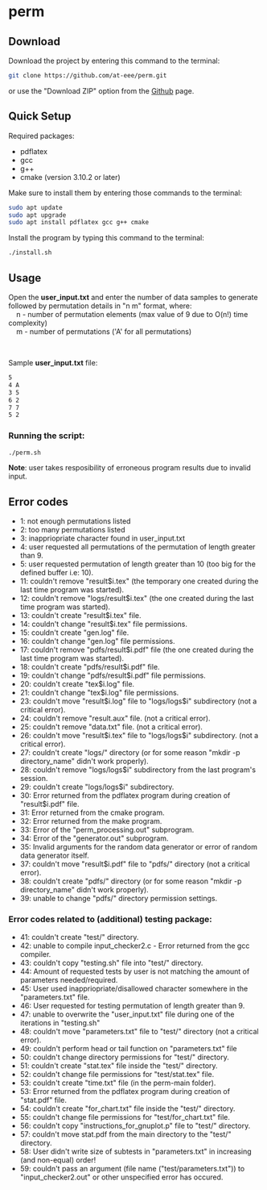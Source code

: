 # perm

## Download
Download the project by entering this command to the terminal:
```bash
git clone https://github.com/at-eee/perm.git
```
or use the "Download ZIP" option from the [Github](https://github.com/at-eee/perm) page.

## Quick Setup
Required packages:
* pdflatex
* gcc
* g++
* cmake (version 3.10.2 or later)

Make sure to install them by entering those commands to the terminal:
```bash
sudo apt update
sudo apt upgrade
sudo apt install pdflatex gcc g++ cmake
```

Install the program by typing this command to the terminal:
```bash
./install.sh
```

## Usage
Open the __user_input.txt__ and enter the number of data samples to generate followed by permutation details in "n m" format, where:\
&nbsp;&nbsp;&nbsp;&nbsp;n - number of permutation elements (max value of 9 due to O(n!) time complexity)\
&nbsp;&nbsp;&nbsp;&nbsp;m - number of permutations ('A' for all permutations)

<br/>

Sample __user_input.txt__ file:
```txt
5
4 A
3 5
6 2
7 7
5 2
```

### Running the script:
```bash
./perm.sh 
```

__Note__: user takes resposibility of erroneous program results due to invalid input.

## Error codes
- 1: not enough permutations listed
- 2: too many permutations listed
- 3: inappriopriate character found in user_input.txt
- 4: user requested all permutations of the permutation of length greater than 9.
- 5: user requested permutation of length greater than 10 (too big for the defined buffer i.e: 10).
- 11: couldn't remove "result$i.tex" (the temporary one created during the last time program was started).
- 12: couldn't remove "logs/result$i.tex" (the one created during the last time program was started).
- 13: couldn't create "result$i.tex" file.
- 14: couldn't change "result$i.tex" file permissions.
- 15: couldn't create "gen.log" file.
- 16: couldn't change "gen.log" file permissions.
- 17: couldn't remove "pdfs/result$i.pdf" file (the one created during the last time program was started).
- 18: couldn't create "pdfs/result$i.pdf" file.
- 19: couldn't change "pdfs/result$i.pdf" file permissions.
- 20: couldn't create "tex$i.log" file.
- 21: couldn't change "tex$i.log" file permissions.
- 23: couldn't move "result$i.log" file to "logs/logs$i" subdirectory (not a critical error).
- 24: couldn't remove "result.aux" file. (not a critical error).
- 25: couldn't remove "data.txt" file. (not a critical error).
- 26: couldn't move "result$i.tex" file to "logs/logs$i" subdirectory. (not a critical error).
- 27: couldn't create "logs/" directory (or for some reason "mkdir -p directory_name" didn't work properly).
- 28: couldn't remove "logs/logs$i" subdirectory from the last program's session.
- 29: couldn't create "logs/logs$i" subdirectory.
- 30: Error returned from the pdflatex program during creation of "result$i.pdf" file.
- 31: Error returned from the cmake program.
- 32: Error returned from the make program.
- 33: Error of the "perm_processing.out" subprogram.
- 34: Error of the "generator.out" subprogram.
- 35: Invalid arguments for the random data generator or error of random data generator itself.
- 37: couldn't move "result$i.pdf" file to "pdfs/" directory (not a critical error).
- 38: couldn't create "pdfs/" directory (or for some reason "mkdir -p directory_name" didn't work properly).
- 39: unable to change "pdfs/" directory permission settings.
### Error codes related to (additional) testing package:
- 41: couldn't create "test/" directory.
- 42: unable to compile input_checker2.c - Error returned from the gcc compiler.
- 43: couldn't copy "testing.sh" file into "test/" directory.
- 44: Amount of requested tests by user is not matching the amount of parameters needed/required.
- 45: User used inappriopriate/disallowed character somewhere in the "parameters.txt" file.
- 46: User requested for testing permutation of length greater than 9.
- 47: unable to overwrite the "user_input.txt" file during one of the iterations in "testing.sh"
- 48: couldn't move "parameters.txt" file to "test/" directory (not a critical error).
- 49: couldn't perform head or tail function on "parameters.txt" file
- 50: couldn't change directory permissions for "test/" directory.
- 51: couldn't create "stat.tex" file inside the "test/" directory.
- 52: couldn't change file permissions for "test/stat.tex" file.
- 53: couldn't create "time.txt" file (in the perm-main folder).
- 53: Error returned from the pdflatex program during creation of "stat.pdf" file.
- 54: couldn't create "for_chart.txt" file inside the "test/" directory.
- 55: couldn't change file permissions for "test/for_chart.txt" file.
- 56: couldn't copy "instructions_for_gnuplot.p" file to "test/" directory.
- 57: couldn't move stat.pdf from the main directory to the "test/" directory.
- 58: User didn't write size of subtests in "parameters.txt" in increasing (and non-equal) order!
- 59: couldn't pass an argument (file name ("test/parameters.txt")) to "input_checker2.out" or other unspecified error has occured.
